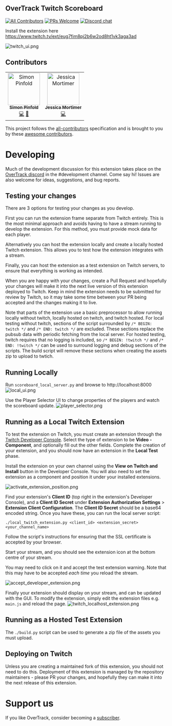 OverTrack Twitch Scoreboard
---

[![All Contributors](https://img.shields.io/badge/all_contributors-2-orange.svg?style=flat-square)](#contributors)
[![PRs Welcome](https://img.shields.io/badge/PRs-welcome-brightgreen.svg?style=flat-square)](http://makeapullrequest.com)
[![Discord chat](https://img.shields.io/badge/chat-on_discord-008080.svg?style=flat-square)](https://discord.gg/JywstAB)

Install the extension here
https://www.twitch.tv/ext/eug7fim8pj2b6w2od8ht1vk3aga3ad

![twitch_ui.png](https://raw.githubusercontent.com/overtrack-gg/overtrack-twitch-extension/readme-images/twitch_ui.png)

## Contributors
<!-- ALL-CONTRIBUTORS-LIST:START - Do not remove or modify this section -->
<!-- prettier-ignore -->
<table><tr><td align="center"><a href="https://github.com/synap5e"><img src="https://avatars0.githubusercontent.com/u/2515062?v=4" width="100px;" alt="Simon Pinfold"/><br /><sub><b>Simon Pinfold</b></sub></a><br /><a href="https://github.com/overtrack-gg/overtrack-twitch-extension/commits?author=synap5e" title="Code">💻</a> <a href="#design-synap5e" title="Design">🎨</a></td><td align="center"><a href="https://github.com/jess-sio"><img src="https://avatars3.githubusercontent.com/u/3945148?v=4" width="100px;" alt="Jessica Mortimer"/><br /><sub><b>Jessica Mortimer</b></sub></a><br /><a href="https://github.com/overtrack-gg/overtrack-twitch-extension/commits?author=jess-sio" title="Code">💻</a></td></tr></table>

<!-- ALL-CONTRIBUTORS-LIST:END -->

This project follows the [all-contributors](https://github.com/all-contributors/all-contributors) specification and is 
brought to you by these [awesome contributors](./CONTRIBUTORS.md).

# Developing

Much of the development discussion for this extension takes place on the [OverTrack discord](https://discord.gg/JywstAB) in the #development channel.
Come say hi!
Issues are also welcome for ideas, suggestions, and bug reports.

## Testing your changes
There are 3 options for testing your changes as you develop.

First you can run the extension frame separate from Twitch entirely. 
This is the most minimal approach and avoids having to have a stream running to develop the extension.
For this method, you must provide mock data for each player.

Alternatively you can host the extension locally and create a locally hosted Twitch extension.
This allows you to test how the extension integrates with a stream.

Finally, you can host the extension as a test extension on Twitch servers, to ensure that everything is working as intended.

When you are happy with your changes, create a Pull Request and hopefully your changes will make it into the next 
live version of this extension deployed to Twitch. Keep in mind the extension needs to be submitted for review by
Twitch, so it may take some time between your PR being accepted and the changes making it to live.

Note that parts of the extension use a basic preprocessor to allow running locally without twitch, locally hosted on twitch, and twitch hosted.
For local testing without twitch, sections of the script surrounded by
`/* BEGIN: twitch */` and `/* END: twitch */` are excluded. These sections replace the pubsub data with periodic fetching from the local server.
For hosted testing, twitch requires that no logging is included, so `/* BEGIN: !twitch */` and `/* END: !twitch */` can be used to surround 
logging and debug sections of the scripts. The build script will remove these sections when creating the assets zip to upload to twtich.

## Running Locally

Run `scoreboard_local_server.py` and browse to http://localhost:8000
![local_ui.png](https://raw.githubusercontent.com/overtrack-gg/overtrack-twitch-extension/readme-images/local_ui.png)

Use the Player Selector UI to change properties of the players and watch the scoreboard update.
![player_selector.png](https://raw.githubusercontent.com/overtrack-gg/overtrack-twitch-extension/readme-images/player_selector.png)


## Running as a Local Twitch Extension

To test the extension on Twitch, you must create an extension through the [Twitch Developer Console](https://dev.twitch.tv/console).
Select the type of extension to be **Video - Component**, and optionally fill out the other fields. 
Complete the creation of your extension, and you should now have an extension in the **Local Test** phase.

Install the extension on your own channel using the **View on Twitch and Install** button in the Developer Console.
You will also need to set the extension as a component and position it under your installed extensions.

![activate_extension_position.png](https://raw.githubusercontent.com/overtrack-gg/overtrack-twitch-extension/readme-images/activate_extension_position.png)

Find your extension's **Client ID** (top right in the extension's Developer Console), 
and a **Client ID Secret** under **Extension Authorization Settings** > **Extension Client Configuration**.
The **Client ID Secret** should be a base64 encoded string.
Once you have these, you can run the local server script:

`./local_twitch_extension.py <client_id> <extension_secret> <your_channel_name>` 

Follow the script's instructions for ensuring that the SSL certificate is accepted by your browser.

Start your stream, and you should see the extension icon at the bottom centre of your stream.

You may need to click on it and accept the test extension warning.
Note that this may have to be accepted *each time* you reload the stream.

![accept_developer_extension.png](https://raw.githubusercontent.com/overtrack-gg/overtrack-twitch-extension/readme-images/accept_developer_extension.png)


Finally your extension should display on your stream, and can be updated with the GUI. To modify the extension, simply edit the extension files
e.g. `main.js` and reload the page.
![twitch_localhost_extension.png](https://raw.githubusercontent.com/overtrack-gg/overtrack-twitch-extension/readme-images/twitch_localhost_extension.png)

## Running as a Hosted Test Extension

The `./build.py` script can be used to generate a zip file of the assets you must upload. 

## Deploying on Twitch

Unless you are creating a maintained fork of this extension, you should not need to do this.
Deployment of this extension is managed by the repository maintainers - please PR your changes, and hopefully they can make it into the next release of this extension.

# Support us

If you like OverTrack, consider becoming a [subscriber](https://overtrack.gg/subscribe). 
